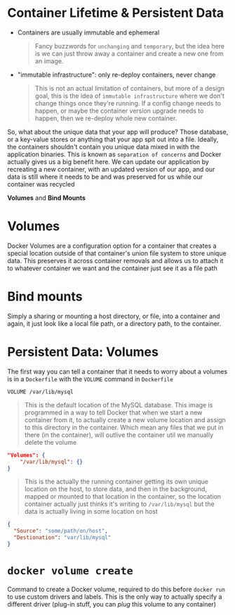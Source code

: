 # Container Lifetime & Persistent Data

- Containers are usually immutable and ephemeral

  > Fancy buzzwords for `unchanging` and `temporary`, but the idea here is we can just throw away a container and create a new one from an image.

- "immutable infrastructure": only re-deploy containers, never change
  > This is not an actual limitation of containers, but more of a design goal, this is the idea of `immutable infrastructure` where we don't change things once they're running. If a config change needs to happen, or maybe the container version upgrade needs to happen, then we re-deploy whole new container.

So, what about the unique data that your app will produce? Those database, or a key-value stores or anything that your app spit out into a file.
Ideally, the containers shouldn't contain you unique data mixed in with the application binaries. This is known as `separation of concerns` and Docker actually gives us a big benefit here. We can update our application by recreating a new container, with an updated version of our app, and our data is still where it needs to be and was preserved for us while our container was recycled

**Volumes** and **Bind Mounts**

# Volumes

Docker Volumes are a configuration option for a container that creates a special location outside of that container's union file system to store unique data. This preserves it across container removals and allows us to attach it to whatever container we want and the container just see it as a file path

# Bind mounts

Simply a sharing or mounting a host directory, or file, into a container and again, it just look like a local file path, or a directory path, to the container.

# Persistent Data: Volumes

The first way you can tell a container that it needs to worry about a volumes is in a `Dockerfile` with the `VOLUME` command in `Dockerfile`

`VOLUME /var/lib/mysql`

> This is the default location of the MySQL database. This image is programmed in a way to tell Docker that when we start a new container from it, to actually create a new volume location and assign to this directory in the container. Which mean any files that we put in there (in the container), will outlive the container util we manually delete the volume

```json
"Volumes": {
	"/var/lib/mysql": {}
}
```

> This is the actually the running container getting its own unique location on the host, to store data, and then in the background, mapped or mounted to that location in the container, so the location container actually just thinks it's writing to `/var/lib/mysql` but the data is actually living in some location on host

```json
{
  "Source": "some/path/on/host",
  "Destionation": "var/lib/mysql"
}
```

# `docker volume create`

Command to create a Docker volume, required to do this before `docker run` to use custom drivers and labels.
This is the only way to actually specify a different driver (plug-in stuff, you can _plug_ this volume to any container)
